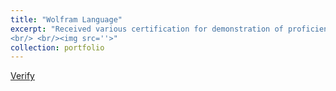 ```yaml
---
title: "Wolfram Language"
excerpt: "Received various certification for demonstration of proficiency in the language.
<br/> <br/><img src=''>"
collection: portfolio
---
```

[Verify](https://1drv.ms/f/s!AllCcwLfbSCpiXQzQYf3WehqK1pP?e=dIAZtf)